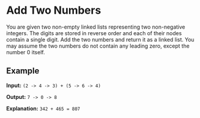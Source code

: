 # Add Two Numbers
You are given two non-empty linked lists representing two non-negative integers. The digits are stored in reverse order and each of their nodes contain a single digit. Add the two numbers and return it as a linked list. You may assume the two numbers do not contain any leading zero, except the number 0 itself.
## Example
**Input:** `(2 -> 4 -> 3) + (5 -> 6 -> 4)`

**Output:** `7 -> 0 -> 8`

**Explanation:** `342 + 465 = 807`